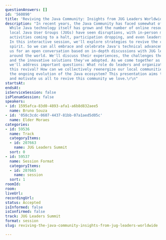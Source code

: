 ```yaml
---
questionAnswers: []
id: '560890'
title: 'Reviving the Java Community: Insights from JUG Leaders Worldwide'
description: "In recent years, the Java Community has faced somewhat of a paradox.
  While Java technology itself has grown and the number of online resources has skyrocketed,
  local Java User Groups (JUGs) have seen disruptions, with in-person meetings and
  activities coming to a halt, participation dropping, and even leaders losing interest.
  In this interactive session, we'll explore strategies to revive the community's
  spirit. So we can all embrace and celebrate Java's technical advancements.\r\n\r\nJoin
  us for an open conversation based on in-depth discussions with JUG leaders from
  around the world. We'll discuss their experiences, the challenges they've encountered,
  and the innovative solutions they've adopted. As we come together as a community,
  we'll address important questions: What role do leaders and organizations play in
  this revival? How can we collectively reenergize our local communities and celebrate
  the ongoing evolution of the Java ecosystem? This presentation aims to inspire action
  and motivate us all to revive this community we love.\r\n"
startsAt: 
endsAt: 
isServiceSession: false
isPlenumSession: false
speakers:
- id: 1595afca-83d0-4893-afa1-a6b8d832aee5
  name: Bruno Souza
- id: '058c3cdc-0607-4437-81bb-07a1aed5d05c'
  name: Elder Moraes
categories:
- id: 59536
  name: Track
  categoryItems:
  - id: 207663
    name: JUG Leaders Summit
  sort: 0
- id: 59537
  name: Session Format
  categoryItems:
  - id: 207665
    name: session
  sort: 1
roomId: 
room: 
liveUrl: 
recordingUrl: 
status: Accepted
isInformed: false
isConfirmed: false
track: JUG Leaders Summit
format: session
slug: reviving-the-java-community-insights-from-jug-leaders-worldwide

---
```

